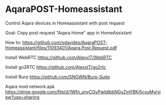 # AqaraPOST-Homeassistant
Control Aqara devices in Homeassistant with post request

Goal:
Copy post request "Aqara Home" app in HomeAssistant

How to:
https://github.com/sdavides/AqaraPOST-Homeassistant/files/11093401/Aqara.Post.Request.pdf



Install WebRTC
https://github.com/AlexxIT/WebRTC


Install go2RTC
https://github.com/AlexxIT/go2rtc


Install Burp
https://github.com/SNGWN/Burp-Suite


Aqara mod network.apk
https://drive.google.com/file/d/1Wfn_ynyCGvPwldjbbNGvZmYBKj5csuMy/view?usp=sharing
